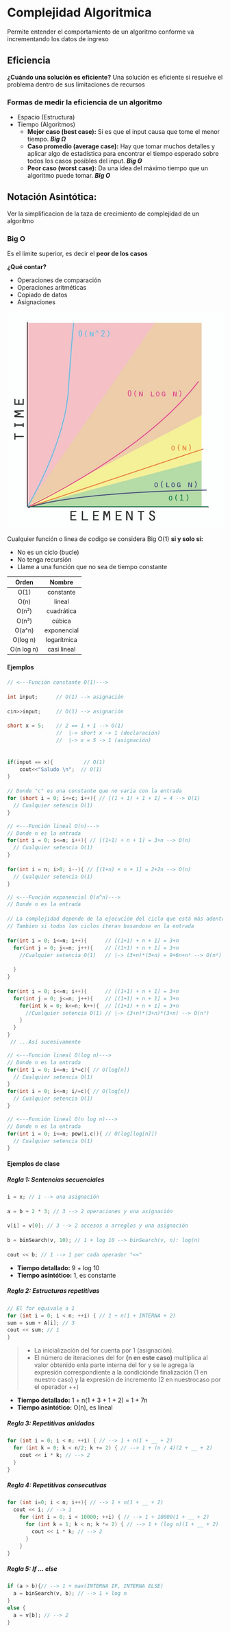 # Complejidad Algoritmica

Permite entender el comportamiento de un algoritmo conforme va incrementando los datos de ingreso

## Eficiencia

__¿Cuándo una solución es eficiente?__
Una solución es eficiente si resuelve el problema dentro de sus limitaciones de recursos

### Formas de medir la eficiencia de un algoritmo

- Espacio (Estructura)
- Tiempo (Algoritmos)
  - __Mejor caso (best case):__ Si es que el input causa que tome el menor tiempo. _**Big Ω**_
  - __Caso promedio (average case):__ Hay que tomar muchos detalles y aplicar algo de estadística para encontrar el tiempo esperado sobre todos los casos posibles del input. _**Big Θ**_
  - __Peor caso (worst case):__ Da una idea del máximo tiempo que un algoritmo puede tomar. _**Big O**_

## Notación Asintótica:

Ver la simplificacion de la taza de crecimiento de complejidad de un algoritmo

### Big O

Es el limite superior, es decir el __peor de los casos__

__¿Qué contar?__

- Operaciones de comparación
- Operaciones aritméticas
- Copiado de datos
- Asignaciones

![alt text](img/BigO.jpg)

Cualquier función o linea de codigo se considera Big O(1) __si y solo si:__

- No es un ciclo (bucle)
- No tenga recursión
- Llame a una función que no sea de tiempo constante


|   Orden   |    Nombre    |
| :----------: | :------------: |
|    O(1)    |  constante  |
|    O(n)    |    lineal    |
|   O(n²)   | cuadrática |
|   O(n³)   |   cúbica   |
|   O(a^n)   | exponencial |
|  O(log n)  | logarítmica |
| O(n log n) | casi lineal |

#### Ejemplos

```c++
// <---Función constante O(1)--->

int input;      // O(1) --> asignación

cin>>input;     // O(1) --> asignación

short x = 5;    // 2 == 1 + 1 --> O(1)
                //  |-> short x -> 1 (declaración)
                //  |-> x = 5 -> 1 (asignación)


if(input == x){          // O(1)
    cout<<"Saludo \n";  // O(1)
}

// Donde "c" es una constante que no varia con la entrada
for (short i = 0; i<=c; i++){ // [(1 + 1) + 1 + 1] = 4 --> O(1)
  // Cualquier setencia O(1)
}


```

```c++
// <---Función lineal O(n)--->
// Donde n es la entrada
for(int i = 0; i<=n; i++){ // [(1+1) + n + 1] = 3+n --> O(n)
  // Cualquier setencia O(1)
}

for(int i = n; i>0; i--){ // [(1+n) + n + 1] = 2+2n --> O(n)
  // Cualquier setencia O(1)
}

```

```c++
// <---Función exponencial O(a^n)--->
// Donde n es la entrada

// La complejidad depende de la ejecución del ciclo que está más adentro
// Tambien si todos los ciclos iteran basandose en la entrada

for(int i = 0; i<=n; i++){      // [(1+1) + n + 1] = 3+n
  for(int j = 0; j<=n; j++){    // [(1+1) + n + 1] = 3+n
    //Cualquier setencia O(1)   // |-> (3+n)*(3+n) = 9+6n+n² --> O(n²)

  }
}

for(int i = 0; i<=n; i++){      // [(1+1) + n + 1] = 3+n
  for(int j = 0; j<=n; j++){    // [(1+1) + n + 1] = 3+n
    for(int k = 0; k<=n; k++){  // [(1+1) + n + 1] = 3+n
      //Cualquier setencia O(1) // |-> (3+n)*(3+n)*(3+n) --> O(n³)
    }
  }
}
 // ...Así sucesivamente
```
```c++
// <---Función lineal O(log n)--->
// Donde n es la entrada
for(int i = 0; i<=n; i*=c){ // O(log[n])
  // Cualquier setencia O(1)
}
for(int i = 0; i<=n; i/=c){ // O(log[n])
  // Cualquier setencia O(1)
}
```

```c++
// <---Función lineal O(n log n)--->
// Donde n es la entrada
for(int i = 0; i<=n; pow(i,c)){ // O(log[log[n]])
  // Cualquier setencia O(1)
}
```

#### Ejemplos de clase
##### Regla 1: Sentencias secuenciales

```c++
i = x; // 1 --> una asignación

a = b + 2 * 3; // 3 --> 2 operaciones y una asignación

v[i] = v[0]; // 3 --> 2 accesos a arreglos y una asignación

b = binSearch(v, 10); // 1 + log 10 --> binSearch(v, n): log(n)

cout << b; // 1 --> 1 por cada operador "<<"
```
 - **Tiempo detallado:** 9 + log 10
 - **Tiempo asintótico:** 1, es constante

##### Regla 2: Estructuras repetitivas
```c++
// El for equivale a 1
for (int i = 0; i < n; ++i) { // 1 + n(1 + INTERNA + 2)
sum = sum + A[i]; // 3
cout << sum; // 1
}
```
 > - La inicialización del for cuenta por 1 (asignación).
 > - El número de iteraciones del for __(n en este caso)__ multiplica al valor obtenido enla parte interna del for y se le agrega la expresión correspondiente a la condiciónde finalización (1 en nuestro caso) y la expresión de incremento (2 en nuestrocaso por el operador ++)
 - **Tiempo detallado:** 1 + n(1 + 3 + 1 + 2) = 1 + 7n 
 - **Tiempo asintótico:** O(n), es lineal

##### Regla 3: Repetitivas anidadas
```c++
for (int i = 0; i < n; ++i) { // --> 1 + n(1 + __ + 2)
  for (int k = 0; k < n/2; k += 2) { // --> 1 + (n / 4)(2 + __ + 2)
    cout << i * k; // --> 2
  }
}
```

##### Regla 4: Repetitivas consecutivas
```c++
for (int i=0; i < n; i++){ // --> 1 + n(1 + __ + 2)
  cout << i; // --> 1
    for (int i = 0; i < 10000; ++i) { // --> 1 + 10000(1 + __ + 2)
      for (int k = 1; k < n; k *= 2) { // --> 1 + (log n)(1 + __ + 2)
        cout << i * k; // --> 2
      }
    }
}
```

##### Regla 5: If ... else
```c++
if (a > b){// --> 1 + max(INTERNA IF, INTERNA ELSE)
  a = binSearch(v, b); // --> 1 + log n
} 
else {
  a = v[b]; // --> 2
}
```